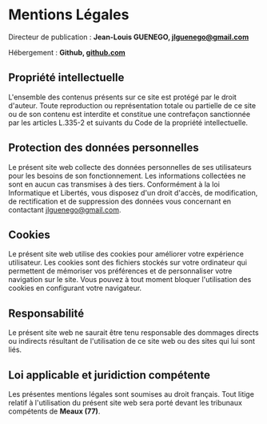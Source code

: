 ---
---

# Mentions Légales

Directeur de publication : **Jean-Louis GUENEGO, jlguenego@gmail.com**

Hébergement : **Github, [github.com](https://github.com)**

## Propriété intellectuelle

L'ensemble des contenus présents sur ce site est protégé par le droit d'auteur. Toute reproduction ou représentation totale ou partielle de ce site ou de son contenu est interdite et constitue une contrefaçon sanctionnée par les articles L.335-2 et suivants du Code de la propriété intellectuelle.

## Protection des données personnelles

Le présent site web collecte des données personnelles de ses utilisateurs pour les besoins de son fonctionnement. Les informations collectées ne sont en aucun cas transmises à des tiers. Conformément à la loi Informatique et Libertés, vous disposez d'un droit d'accès, de modification, de rectification et de suppression des données vous concernant en contactant jlguenego@gmail.com.

## Cookies

Le présent site web utilise des cookies pour améliorer votre expérience utilisateur. Les cookies sont des fichiers stockés sur votre ordinateur qui permettent de mémoriser vos préférences et de personnaliser votre navigation sur le site. Vous pouvez à tout moment bloquer l'utilisation des cookies en configurant votre navigateur.

## Responsabilité

Le présent site web ne saurait être tenu responsable des dommages directs ou indirects résultant de l'utilisation de ce site web ou des sites qui lui sont liés.

## Loi applicable et juridiction compétente

Les présentes mentions légales sont soumises au droit français. Tout litige relatif à l'utilisation du présent site web sera porté devant les tribunaux compétents de **Meaux (77)**.
